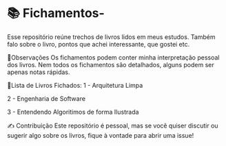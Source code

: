 # 📚 Fichamentos-
Esse repositório reúne trechos de livros lidos em meus estudos. 
Também falo sobre o livro, pontos que achei interessante, que gostei etc. 

📌Observações
Os fichamentos podem conter minha interpretação pessoal dos livros.
Nem todos os fichamentos são detalhados, alguns podem ser apenas notas rápidas.


📝Lista de Livros Fichados:
1 - Arquitetura Limpa 

2 - Engenharia de Software 

3 - Entendendo Algoritimos de forma Ilustrada


✍️ Contribuição
Este repositório é pessoal, mas se você quiser discutir ou sugerir algo sobre os livros, fique à vontade para abrir uma issue!





